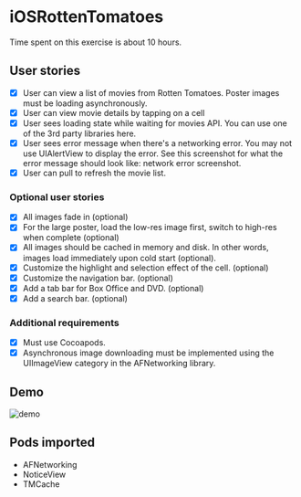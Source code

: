 iOSRottenTomatoes
=================

Time spent on this exercise is about 10 hours.

## User stories
* [x] User can view a list of movies from Rotten Tomatoes.  Poster images must be loading asynchronously.
* [x] User can view movie details by tapping on a cell
* [x] User sees loading state while waiting for movies API.  You can use one of the 3rd party libraries here.
* [x] User sees error message when there's a networking error.  You may not use UIAlertView to display the error.  See this screenshot for what the error message should look like: network error screenshot.
* [x] User can pull to refresh the movie list.

### Optional user stories
* [x] All images fade in (optional)
* [x] For the large poster, load the low-res image first, switch to high-res when complete (optional)
* [x] All images should be cached in memory and disk. In other words, images load immediately upon cold start (optional).
* [x] Customize the highlight and selection effect of the cell. (optional)
* [x] Customize the navigation bar. (optional)
* [x] Add a tab bar for Box Office and DVD. (optional)
* [x] Add a search bar. (optional)

### Additional requirements
* [x] Must use Cocoapods.
* [x] Asynchronous image downloading must be implemented using the UIImageView category in the AFNetworking library.

## Demo

![demo](screencast.gif)

## Pods imported
* AFNetworking
* NoticeView
* TMCache
